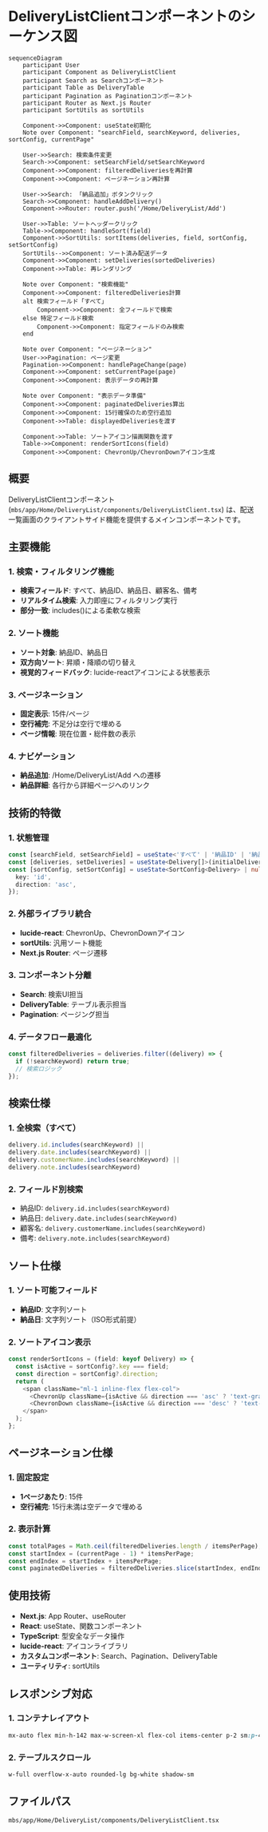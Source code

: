 # DeliveryListClientコンポーネントのシーケンス図

```mermaid
sequenceDiagram
    participant User
    participant Component as DeliveryListClient
    participant Search as Searchコンポーネント
    participant Table as DeliveryTable
    participant Pagination as Paginationコンポーネント
    participant Router as Next.js Router
    participant SortUtils as sortUtils

    Component->>Component: useState初期化
    Note over Component: "searchField, searchKeyword, deliveries, sortConfig, currentPage"

    User->>Search: 検索条件変更
    Search->>Component: setSearchField/setSearchKeyword
    Component->>Component: filteredDeliveriesを再計算
    Component->>Component: ページネーション再計算

    User->>Search: 「納品追加」ボタンクリック
    Search->>Component: handleAddDelivery()
    Component->>Router: router.push('/Home/DeliveryList/Add')

    User->>Table: ソートヘッダークリック
    Table->>Component: handleSort(field)
    Component->>SortUtils: sortItems(deliveries, field, sortConfig, setSortConfig)
    SortUtils-->>Component: ソート済み配送データ
    Component->>Component: setDeliveries(sortedDeliveries)
    Component->>Table: 再レンダリング

    Note over Component: "検索機能"
    Component->>Component: filteredDeliveries計算
    alt 検索フィールド「すべて」
        Component->>Component: 全フィールドで検索
    else 特定フィールド検索
        Component->>Component: 指定フィールドのみ検索
    end

    Note over Component: "ページネーション"
    User->>Pagination: ページ変更
    Pagination->>Component: handlePageChange(page)
    Component->>Component: setCurrentPage(page)
    Component->>Component: 表示データの再計算

    Note over Component: "表示データ準備"
    Component->>Component: paginatedDeliveries算出
    Component->>Component: 15行確保のため空行追加
    Component->>Table: displayedDeliveriesを渡す

    Component->>Table: ソートアイコン描画関数を渡す
    Table->>Component: renderSortIcons(field)
    Component->>Component: ChevronUp/ChevronDownアイコン生成
```

## 概要

DeliveryListClientコンポーネント (`mbs/app/Home/DeliveryList/components/DeliveryListClient.tsx`) は、配送一覧画面のクライアントサイド機能を提供するメインコンポーネントです。

## 主要機能

### 1. 検索・フィルタリング機能
- **検索フィールド**: すべて、納品ID、納品日、顧客名、備考
- **リアルタイム検索**: 入力即座にフィルタリング実行
- **部分一致**: includes()による柔軟な検索

### 2. ソート機能
- **ソート対象**: 納品ID、納品日
- **双方向ソート**: 昇順・降順の切り替え
- **視覚的フィードバック**: lucide-reactアイコンによる状態表示

### 3. ページネーション
- **固定表示**: 15件/ページ
- **空行補完**: 不足分は空行で埋める
- **ページ情報**: 現在位置・総件数の表示

### 4. ナビゲーション
- **納品追加**: /Home/DeliveryList/Add への遷移
- **納品詳細**: 各行から詳細ページへのリンク

## 技術的特徴

### 1. 状態管理
```typescript
const [searchField, setSearchField] = useState<'すべて' | '納品ID' | '納品日' | '顧客名' | '備考' | '商品名'>('すべて');
const [deliveries, setDeliveries] = useState<Delivery[]>(initialDeliveries);
const [sortConfig, setSortConfig] = useState<SortConfig<Delivery> | null>({
  key: 'id',
  direction: 'asc',
});
```

### 2. 外部ライブラリ統合
- **lucide-react**: ChevronUp、ChevronDownアイコン
- **sortUtils**: 汎用ソート機能
- **Next.js Router**: ページ遷移

### 3. コンポーネント分離
- **Search**: 検索UI担当
- **DeliveryTable**: テーブル表示担当
- **Pagination**: ページング担当

### 4. データフロー最適化
```typescript
const filteredDeliveries = deliveries.filter((delivery) => {
  if (!searchKeyword) return true;
  // 検索ロジック
});
```

## 検索仕様

### 1. 全検索（すべて）
```typescript
delivery.id.includes(searchKeyword) ||
delivery.date.includes(searchKeyword) ||
delivery.customerName.includes(searchKeyword) ||
delivery.note.includes(searchKeyword)
```

### 2. フィールド別検索
- 納品ID: `delivery.id.includes(searchKeyword)`
- 納品日: `delivery.date.includes(searchKeyword)`
- 顧客名: `delivery.customerName.includes(searchKeyword)`
- 備考: `delivery.note.includes(searchKeyword)`

## ソート仕様

### 1. ソート可能フィールド
- **納品ID**: 文字列ソート
- **納品日**: 文字列ソート（ISO形式前提）

### 2. ソートアイコン表示
```typescript
const renderSortIcons = (field: keyof Delivery) => {
  const isActive = sortConfig?.key === field;
  const direction = sortConfig?.direction;
  return (
    <span className="ml-1 inline-flex flex-col">
      <ChevronUp className={isActive && direction === 'asc' ? 'text-gray-800' : 'text-gray-400'} />
      <ChevronDown className={isActive && direction === 'desc' ? 'text-gray-800' : 'text-gray-400'} />
    </span>
  );
};
```

## ページネーション仕様

### 1. 固定設定
- **1ページあたり**: 15件
- **空行補完**: 15行未満は空データで埋める

### 2. 表示計算
```typescript
const totalPages = Math.ceil(filteredDeliveries.length / itemsPerPage);
const startIndex = (currentPage - 1) * itemsPerPage;
const endIndex = startIndex + itemsPerPage;
const paginatedDeliveries = filteredDeliveries.slice(startIndex, endIndex);
```

## 使用技術

- **Next.js**: App Router、useRouter
- **React**: useState、関数コンポーネント
- **TypeScript**: 型安全なデータ操作
- **lucide-react**: アイコンライブラリ
- **カスタムコンポーネント**: Search、Pagination、DeliveryTable
- **ユーティリティ**: sortUtils

## レスポンシブ対応

### 1. コンテナレイアウト
```css
mx-auto flex min-h-142 max-w-screen-xl flex-col items-center p-2 sm:p-4 lg:p-5
```

### 2. テーブルスクロール
```css
w-full overflow-x-auto rounded-lg bg-white shadow-sm
```

## ファイルパス
`mbs/app/Home/DeliveryList/components/DeliveryListClient.tsx`